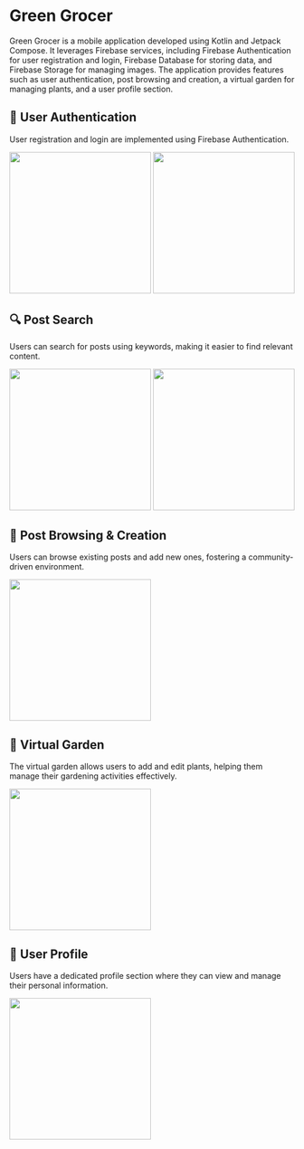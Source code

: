 # Green Grocer

Green Grocer is a mobile application developed using Kotlin and Jetpack Compose. It leverages Firebase services, including Firebase Authentication for user registration and login, Firebase Database for storing data, and Firebase Storage for managing images. The application provides features such as user authentication, post browsing and creation, a virtual garden for managing plants, and a user profile section.

## 🔐 User Authentication

User registration and login are implemented using Firebase Authentication.

<img src="https://github.com/user-attachments/assets/bbba0efd-6fa5-4d01-817b-c6c414c71a37" width="250" />
<img src="https://github.com/user-attachments/assets/39c67849-235b-4b45-a119-f78dba8edcaf" width="250" />

## 🔍 Post Search

Users can search for posts using keywords, making it easier to find relevant content.

<img src="https://github.com/user-attachments/assets/a2a8b95e-49a0-4e54-a123-459db47c572d" width="250" />
<img src="https://github.com/user-attachments/assets/378070b3-0803-4a00-85af-0a3a8aa502bf" width="250" />


## 📝 Post Browsing & Creation

Users can browse existing posts and add new ones, fostering a community-driven environment.

<img src="https://github.com/user-attachments/assets/fb5bfdf0-ca43-4183-8afa-c6a34303bc53" width="250" />

## 🌱 Virtual Garden

The virtual garden allows users to add and edit plants, helping them manage their gardening activities effectively.

<img src="https://github.com/user-attachments/assets/bee7ca3d-21d2-4d00-8760-75177d795abc" width="250" />


## 👤 User Profile

Users have a dedicated profile section where they can view and manage their personal information.

<img src="https://github.com/user-attachments/assets/5429946f-e424-4456-a717-84c38625ce51" width="250" />
